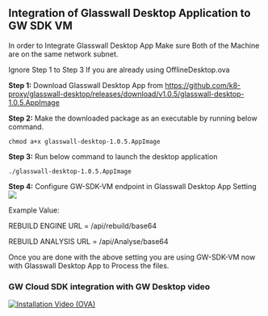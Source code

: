 ## Integration of Glasswall Desktop Application to GW SDK VM

In order to Integrate Glasswall Desktop App Make sure Both of the Machine are on the same network subnet.

Ignore Step 1 to Step 3 If you are already using OfflineDesktop.ova

**Step 1:** Download Glasswall Desktop App from <https://github.com/k8-proxy/glasswall-desktop/releases/download/v1.0.5/glasswall-desktop-1.0.5.AppImage>

**Step 2:** Make the downloaded package as an executable by running below command.

```chmod a+x glasswall-desktop-1.0.5.AppImage```

**Step 3:** Run below command to launch the desktop application

```./glasswall-desktop-1.0.5.AppImage```

**Step 4:** Configure GW-SDK-VM endpoint in Glasswall Desktop App Setting
![](https://lh4.googleusercontent.com/73Hbcl-14i-bl1EioCcjcfzIBvtd8kfMtzspEQ5m2kxRkKMccovIIduKnjhaW7BF92CrQeOkgRQ-aJW41qdPsf4vNsAy8bEU-5USTDMzbXsnbwZCYRPOQ_bN7p8FRsKa32zE3S3Z)

Example Value:

REBUILD ENGINE URL  = <GW-SDK-VM IP address along with port>/api/rebuild/base64

REBUILD ANALYSIS URL = <GW-SDK-VM IP address along with port>/api/Analyse/base64

Once you are done with the above setting you are using GW-SDK-VM now with Glasswall Desktop App to Process the files.

### GW Cloud SDK integration with GW Desktop video

[![Installation Video (OVA)](https://img.youtube.com/vi/C3pA3402LIg/hqdefault.jpg)](https://www.youtube.com/watch?v=RIcSlZvcNC0) 
